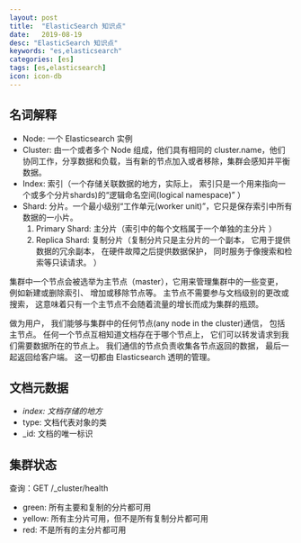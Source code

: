 ```yaml
---
layout: post
title:  "ElasticSearch 知识点"
date:   2019-08-19
desc: "ElasticSearch 知识点"
keywords: "es,elasticsearch"
categories: [es]
tags: [es,elasticsearch]
icon: icon-db
---
```


## 名词解释

- Node: 一个 Elasticsearch 实例
- Cluster: 由一个或者多个 Node 组成，他们具有相同的 cluster.name，他们协同工作，分享数据和负载，当有新的节点加入或者移除，集群会感知并平衡数据。
- Index: 索引（一个存储关联数据的地方，实际上， 索引只是一个用来指向一个或多个分片shards)的“逻辑命名空间(logical namespace)” ）
- Shard: 分片。一个最小级别“工作单元(worker unit)”，它只是保存索引中所有数据的一小片。
  1. Primary Shard: 主分片（索引中的每个文档属于一个单独的主分片 ）
  2. Replica Shard: 复制分片（复制分片只是主分片的一个副本， 它用于提供数据的冗余副本， 在硬件故障之后提供数据保护， 同时服务于像搜索和检索等只读请求。 ）

集群中一个节点会被选举为主节点（master），它用来管理集群中的一些变更， 例如新建或删除索引、 增加或移除节点等。 主节点不需要参与文档级别的更改或搜索， 这意味着只有一个主节点不会随着流量的增长而成为集群的瓶颈。

做为用户， 我们能够与集群中的任何节点(any node in the cluster)通信， 包括主节点。 任何一个节点互相知道文档存在于哪个节点上， 它们可以转发请求到我们需要数据所在的节点上。 我们通信的节点负责收集各节点返回的数据， 最后一起返回给客户端。 这一切都由 Elasticsearch 透明的管理。

## 文档元数据

- _index: 文档存储的地方_
- type: 文档代表对象的类
- _id: 文档的唯一标识

## 集群状态

查询：GET /_cluster/health

- green: 所有主要和复制的分片都可用
- yellow: 所有主分片可用，但不是所有复制分片都可用
- red: 不是所有的主分片都可用
